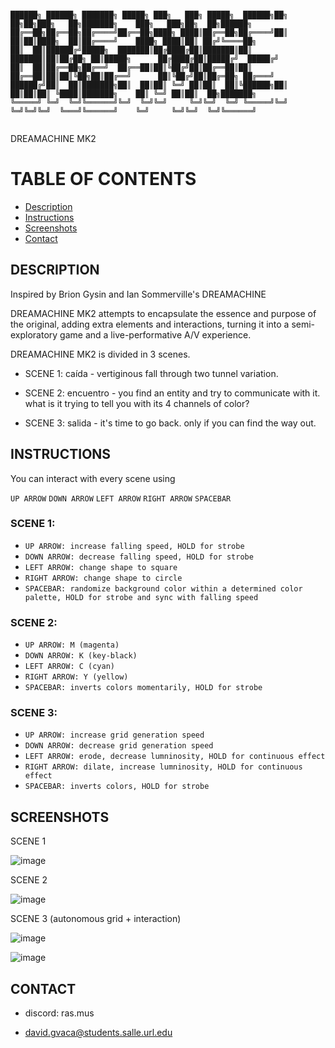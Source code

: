 ```

██████╗ ██████╗ ███████╗ █████╗ ███╗   ███╗ █████╗  ██████╗██╗  ██╗██╗███╗   ██╗███████╗    ███╗   ███╗██╗  ██╗██████╗ 
██╔══██╗██╔══██╗██╔════╝██╔══██╗████╗ ████║██╔══██╗██╔════╝██║  ██║██║████╗  ██║██╔════╝    ████╗ ████║██║ ██╔╝╚════██╗
██║  ██║██████╔╝█████╗  ███████║██╔████╔██║███████║██║     ███████║██║██╔██╗ ██║█████╗      ██╔████╔██║█████╔╝  █████╔╝
██║  ██║██╔══██╗██╔══╝  ██╔══██║██║╚██╔╝██║██╔══██║██║     ██╔══██║██║██║╚██╗██║██╔══╝      ██║╚██╔╝██║██╔═██╗ ██╔═══╝ 
██████╔╝██║  ██║███████╗██║  ██║██║ ╚═╝ ██║██║  ██║╚██████╗██║  ██║██║██║ ╚████║███████╗    ██║ ╚═╝ ██║██║  ██╗███████╗
╚═════╝ ╚═╝  ╚═╝╚══════╝╚═╝  ╚═╝╚═╝     ╚═╝╚═╝  ╚═╝ ╚═════╝╚═╝  ╚═╝╚═╝╚═╝  ╚═══╝╚══════╝    ╚═╝     ╚═╝╚═╝  ╚═╝╚══════╝


```

DREAMACHINE MK2

# TABLE OF CONTENTS

- [Description](#description)
- [Instructions](#instructions)
- [Screenshots](#screenshots)
- [Contact](#contact)

## DESCRIPTION

Inspired by Brion Gysin and Ian Sommerville's DREAMACHINE 

DREAMACHINE MK2 attempts to encapsulate the essence and purpose of the original, adding extra elements and interactions, turning it into a semi-exploratory game and a live-performative A/V experience. 

DREAMACHINE MK2 is divided in 3 scenes. 

* SCENE 1: caída - vertiginous fall through two tunnel variation.
  
* SCENE 2: encuentro - you find an entity and try to communicate with it. what is it trying to tell you with its 4 channels of color?
  
* SCENE 3: salida - it's time to go back. only if you can find the way out. 

## INSTRUCTIONS

You can interact with every scene using


```UP ARROW``` ```DOWN ARROW``` ```LEFT ARROW``` ```RIGHT ARROW``` ```SPACEBAR```

### SCENE 1: 
* ```UP ARROW: increase falling speed, HOLD for strobe```
* ```DOWN ARROW: decrease falling speed, HOLD for strobe```
* ```LEFT ARROW: change shape to square```
* ```RIGHT ARROW: change shape to circle```
* ```SPACEBAR: randomize background color within a determined color palette, HOLD for strobe and sync with falling speed```

### SCENE 2: 
* ```UP ARROW: M (magenta)```
* ```DOWN ARROW: K (key-black)```
* ```LEFT ARROW: C (cyan)```
* ```RIGHT ARROW: Y (yellow)```
* ```SPACEBAR: inverts colors momentarily, HOLD for strobe```

### SCENE 3: 
* ```UP ARROW: increase grid generation speed```
* ```DOWN ARROW: decrease grid generation speed```
* ```LEFT ARROW: erode, decrease lumninosity, HOLD for continuous effect```
* ```RIGHT ARROW: dilate, increase lumninosity, HOLD for continuous effect```
* ```SPACEBAR: inverts colors, HOLD for strobe```



## SCREENSHOTS


SCENE 1

![image](https://github.com/user-attachments/assets/501c62f4-5e53-47d0-a852-8ee99136ccf5)

SCENE 2

![image](https://github.com/user-attachments/assets/49693693-fbb6-42ef-adf3-cac81fb9c5c6)

SCENE 3 (autonomous grid + interaction)

![image](https://github.com/user-attachments/assets/d655705c-1d9d-4175-a8d6-47624ec47dcb)

![image](https://github.com/user-attachments/assets/c516b8d4-a4d6-495e-a6a6-5f746fdec5f7)



## CONTACT


- discord: ras.mus

- david.gvaca@students.salle.url.edu
                                                                                  
